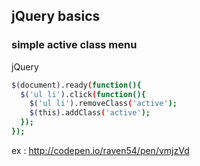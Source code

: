 ## jQuery basics

### simple active class menu

jQuery
``` bash
$(document).ready(function(){
  $('ul li').click(function(){
    $('ul li').removeClass('active');
    $(this).addClass('active');
  });
});
```
ex : http://codepen.io/raven54/pen/vmjzVd
